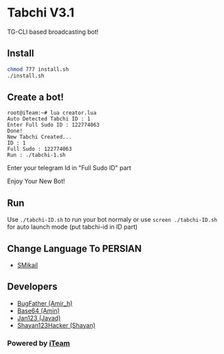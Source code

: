 # Tabchi V3.1

TG-CLI based broadcasting bot!

## Install
```bash
chmod 777 install.sh
./install.sh
```
## Create a bot!
```
root@iTeam:~# lua creator.lua
Auto Detected Tabchi ID : 1
Enter Full Sudo ID : 122774063
Done!
New Tabchi Created...
ID : 1
Full Sudo : 122774063
Run : ./tabchi-1.sh
```
Enter your telegram Id in "Full Sudo ID" part

Enjoy Your New Bot!
## Run
Use `./tabchi-ID.sh` to run your bot normaly or use `screen ./tabchi-ID.sh` for auto launch mode (put tabchi-id in ID part)
## Change Language To PERSIAN
 * [SMikail](https://telegram.me/MikailVigeo)
## Developers

 * [BugFather (Amir_h)](https://telegram.me/BugFather)
 * [Base64 (Amin)](https://telegram.me/Base64)
 * [Jan123 (Javad)](https://telegram.me/XxX_Developer_XxX)
 * [Shayan123Hacker (Shayan)](https://telegram.me/Shayan123Hacker)

### Powered by [iTeam](https://telegram.me/iTeam_IR)
